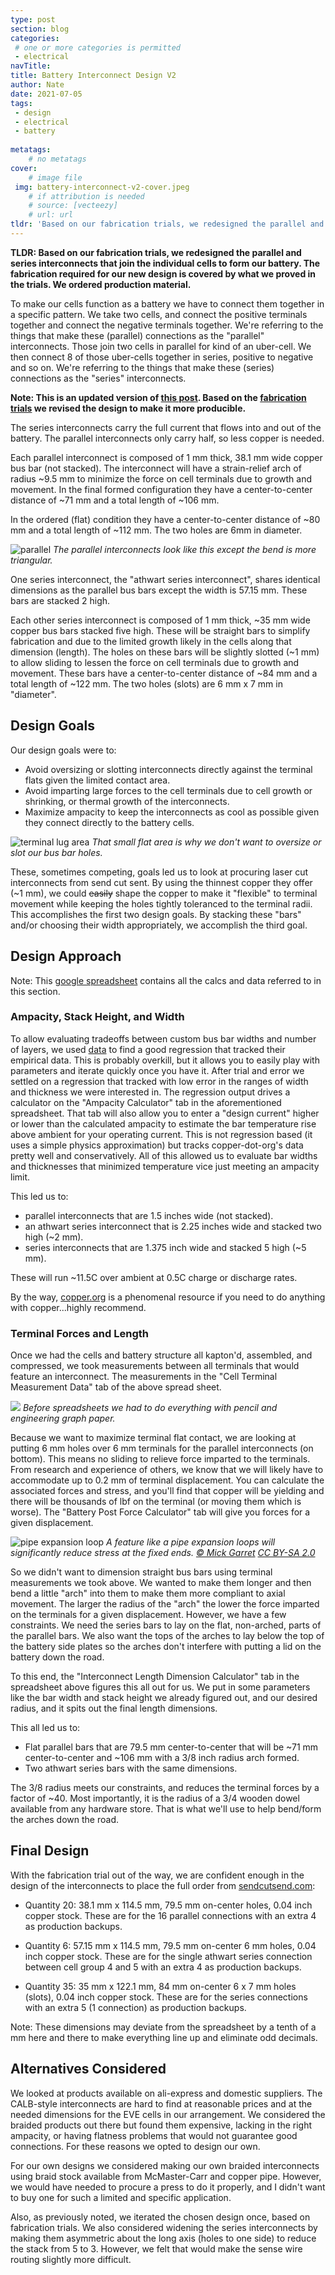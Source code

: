 ```yaml
---
type: post
section: blog
categories: 
 # one or more categories is permitted
 - electrical
navTitle: 
title: Battery Interconnect Design V2
author: Nate
date: 2021-07-05
tags:
 - design
 - electrical
 - battery
 
metatags:
	# no metatags
cover: 
	# image file
 img: battery-interconnect-v2-cover.jpeg
	# if attribution is needed
	# source: [vecteezy]
	# url: url
tldr: 'Based on our fabrication trials, we redesigned the parallel and series interconnects that join the individual cells to form our battery.  The fabrication required for our new design is covered by what we proved in the trials.  We ordered production material.'
---
```

**TLDR: Based on our fabrication trials, we redesigned the parallel and series interconnects that join the individual cells to form our battery.  The fabrication required for our new design is covered by what we proved in the trials.  We ordered production material.**

To make our cells function as a battery we have to connect them together in a specific pattern.  We take two cells, and connect the positive terminals together and connect the negative terminals together.  We're referring to the things that make these (parallel) connections as the "parallel" interconnects.  Those join two cells in parallel for kind of an uber-cell.  We then connect 8 of those uber-cells together in series, positive to negative and so on.  We're referring to the things that make these (series) connections as the "series" interconnects.  

**Note: This is an updated version of [this post](/blog/2021-6-26/bettery-interconnect-design).  Based on the [fabrication trials](/blog/2021-7-4/battery-interconnect-fab-trials) we revised the design to make it more producible.**

The series interconnects carry the full current that flows into and out of the battery.  The parallel interconnects only carry half, so less copper is needed. 

Each parallel interconnect is composed of 1 mm thick, 38.1 mm wide copper bus bar (not stacked).  The interconnect will have a strain-relief arch of radius ~9.5 mm to minimize the force on cell terminals due to growth and movement.  In the final formed configuration they have a center-to-center distance of ~71 mm and a total length of ~106 mm.  

In the ordered (flat) condition they have a center-to-center distance of ~80 mm and a total length of ~112 mm.  The two holes are 6mm in diameter.

![parallel](parallel-interconnect-v2.jpg)
_The parallel interconnects look like this except the bend is more triangular._

One series interconnect, the "athwart series interconnect", shares identical dimensions as the parallel bus bars except the width is 57.15 mm.  These bars are stacked 2 high.

Each other series interconnect is composed of 1 mm thick, ~35 mm wide copper bus bars stacked five high.  These will be straight bars to simplify fabrication and due to the limited growth likely in the cells along that dimension (length).  The holes on these bars will be slightly slotted (~1 mm) to allow sliding to lessen the force on cell terminals due to growth and movement.  These bars have a center-to-center distance of ~84 mm and a total length of ~122 mm.  The two holes (slots) are 6 mm x 7 mm in "diameter".

## Design Goals

Our design goals were to:

- Avoid oversizing or slotting interconnects directly against the terminal flats given the limited contact area.
- Avoid imparting large forces to the cell terminals due to cell growth or shrinking, or thermal growth of the interconnects.
- Maximize ampacity to keep the interconnects as cool as possible given they connect directly to the battery cells.

![terminal lug area](terminal-flat.jpg)
_That small flat area is why we don't want to oversize or slot our bus bar holes._

These, sometimes competing, goals led us to look at procuring laser cut interconnects from send cut sent.  By using the thinnest copper they offer (~1 mm), we could ~~easily~~ shape the copper to make it "flexible" to terminal movement while keeping the holes tightly toleranced to the terminal radii.  This accomplishes the first two design goals.  By stacking these "bars" and/or choosing their width appropriately, we accomplish the third goal.

## Design Approach

Note: This [google spreadsheet](https://docs.google.com/spreadsheets/d/1Pt9gJuRe_mgjYMCVcGqAvc35JIKin3QtssmPnbjSTbU/edit?usp=sharing) contains all the calcs and data referred to in this section.

### Ampacity, Stack Height, and Width
To allow evaluating tradeoffs between custom bus bar widths and number of layers, we used [data](https://www.copper.org/applications/electrical/busbar/bus_table1.html) to find a good regression that tracked their empirical data.  This is probably overkill, but it allows you to easily play with parameters and iterate quickly once you have it.  After trial and error we settled on a regression that tracked with low error in the ranges of width and thickness we were interested in.  The regression output drives a calculator on the "Ampacity Calculator" tab in the aforementioned spreadsheet.  That tab will also allow you to enter a "design current" higher or lower than the calculated ampacity to estimate the bar temperature rise above ambient for your operating current.  This is not regression based (it uses a simple physics approximation) but tracks copper-dot-org's data pretty well and conservatively.  All of this allowed us to evaluate bar widths and thicknesses that minimized temperature vice just meeting an ampacity limit.  


This led us to:
- parallel interconnects that are 1.5 inches wide (not stacked).
- an athwart series interconnect that is 2.25 inches wide and stacked two high (~2 mm).  
- series interconnects that are 1.375 inch wide and stacked 5 high (~5 mm).

These will run ~11.5C over ambient at 0.5C charge or discharge rates.


By the way, [copper.org](https://www.copper.org) is a phenomenal resource if you need to do anything with copper...highly recommend.

### Terminal Forces and Length

Once we had the cells and battery structure all kapton'd, assembled, and compressed, we took measurements between all terminals that would feature an interconnect.  The measurements in the "Cell Terminal Measurement Data" tab of the above spread sheet.

![](terminal-dimensions.jpg)
_Before spreadsheets we had to do everything with pencil and engineering graph paper._

Because we want to maximize terminal flat contact, we are looking at putting 6 mm holes over 6 mm terminals for the parallel interconnects (on bottom).  This means no sliding to relieve force imparted to the terminals.  From research and experience of others, we know that we will likely have to accommodate up to 0.2 mm of terminal displacement.  You can calculate the associated forces and stress, and you'll find that copper will be yielding and there will be thousands of lbf on the terminal (or moving them which is worse).  The "Battery Post Force Calculator" tab will give you forces for a given displacement.


![pipe expansion loop](expansion-loops.jpg)
_A feature like a pipe expansion loops will significantly reduce stress at the fixed ends. [© Mick Garret](https://www.geograph.org.uk/profile/343) [ CC BY-SA 2.0](https://creativecommons.org/licenses/by-sa/2.0/)_

So we didn't want to dimension straight bus bars using terminal measurements we took above.  We wanted to make them longer and then bend a little "arch" into them to make them more compliant to axial movement.  The larger the radius of the "arch" the lower the force imparted on the terminals for a given displacement.  However, we have a few constraints.  We need the series bars to lay on the flat, non-arched, parts of the parallel bars.  We also want the tops of the arches to lay below the top of the battery side plates so the arches don't interfere with putting a lid on the battery down the road.

To this end, the "Interconnect Length Dimension Calculator" tab in the spreadsheet above figures this all out for us.  We put in some parameters like the bar width and stack height we already figured out, and our desired radius, and it spits out the final length dimensions.  

This all led us to:
- Flat parallel bars that are 79.5 mm center-to-center that will be ~71 mm center-to-center and ~106 mm with a 3/8 inch radius arch formed. 
- Two athwart series bars with the same dimensions.

The 3/8 radius meets our constraints, and reduces the terminal forces by a factor of ~40.  Most importantly, it is the radius of a 3/4 wooden dowel available from any hardware store.  That is what we'll use to help bend/form the arches down the road.

## Final Design

With the fabrication trial out of the way, we are confident enough in the design of the interconnects to place the full order from [sendcutsend.com](https://sendcutsend.com):

- Quantity 20: 38.1 mm x 114.5 mm, 79.5 mm on-center holes, 0.04 inch copper stock.  These are for the 16 parallel connections with an extra 4 as production backups.

- Quantity 6: 57.15 mm x 114.5 mm, 79.5 mm on-center 6 mm holes, 0.04 inch copper stock.  These are for the single athwart series connection between cell group 4 and 5 with an extra 4 as production backups.

- Quantity 35: 35 mm x 122.1 mm, 84 mm on-center 6 x 7 mm holes (slots), 0.04 inch copper stock.  These are for the series connections with an extra 5 (1 connection) as production backups.

Note: These dimensions may deviate from the spreadsheet by a tenth of a mm here and there to make everything line up and eliminate odd decimals.

## Alternatives Considered

We looked at products available on ali-express and domestic suppliers.  The CALB-style interconnects are hard to find at reasonable prices and at the needed dimensions for the EVE cells in our arrangement.  We considered the braided products out there but found them expensive, lacking in the right ampacity, or having flatness problems that would not guarantee good connections.  For these reasons we opted to design our own.

For our own designs we considered making our own braided interconnects using braid stock available from McMaster-Carr and copper pipe.  However, we would have needed to procure a press to do it properly, and I didn't want to buy one for such a limited and specific application.  

Also, as previously noted, we iterated the chosen design once, based on fabrication trials.  We also considered widening the series interconnects by making them asymmetric about the long axis (holes to one side) to reduce the stack from 5 to 3.  However, we felt that would make the sense wire routing slightly more difficult.

